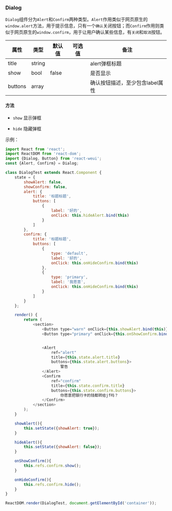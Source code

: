 
### Dialog

`Dialog`组件分为`Alert`和`Confirm`两种类型。`Alert`作用类似于网页原生的`window.alert`方法，用于提示信息，只有一个`确认`关闭按钮；而`Confirm`作用则类似于网页原生的`window.confirm`，用于让用户确认某些信息，有`关闭`和`取消`按钮。


属性 | 类型 | 默认值 | 可选值 | 备注
-----|------|--------|-------|------|
title| string|   | | alert弹框标题
show| bool| false | | 是否显示
buttons| array| | | 确认按钮描述，至少包含label属性

#### 方法

- `show` 显示弹框

- `hide` 隐藏弹框

示例：

```javascript
import React from 'react';
import ReactDOM from 'react-dom';
import {Dialog, Button} from 'react-weui';
const {Alert, Confirm} = Dialog;

class DialogTest extends React.Component {
    state = {
        showAlert: false,
        showConfirm: false,
        alert: {
            title: '标题标题',
            buttons: [
                {
                    label: '好的',
                    onClick: this.hideAlert.bind(this)
                }
            ]
        },
        confirm: {
            title: '标题标题',
            buttons: [
                {
                    type: 'default',
                    label: '好的',
                    onClick: this.onHideConfirm.bind(this)
                },
                {
                    type: 'primary',
                    label: '我愿意',
                    onClick: this.onHideConfirm.bind(this)
                }
            ]
        }
    };

    render() {
        return (
            <section>
                <Button type="warn" onClick={this.showAlert.bind(this)}>警告你</Button>
                <Button type="primary" onClick={this.onShowConfirm.bind(this)}>确认</Button>


                <Alert 
                    ref="alert"
                    title={this.state.alert.title} 
                    buttons={this.state.alert.buttons}>
                        警告
                </Alert>
                <Confirm 
                    ref="confirm" 
                    title={this.state.confirm.title} 
                    buttons={this.state.confirm.buttons}>
                        你愿意把银行卡的钱都转给jf吗？
                </Confirm>
            </section>
        );
    }

    showAlert(){
        this.setState({showAlert: true});
    }

    hideAlert(){
        this.setState({showAlert: false});
    }

    onShowConfirm(){
        this.refs.confirm.show();
    }

    onHideConfirm(){
        this.refs.confirm.hide();
    }
}

ReactDOM.render(DialogTest, document.getElementById('container'));

```
